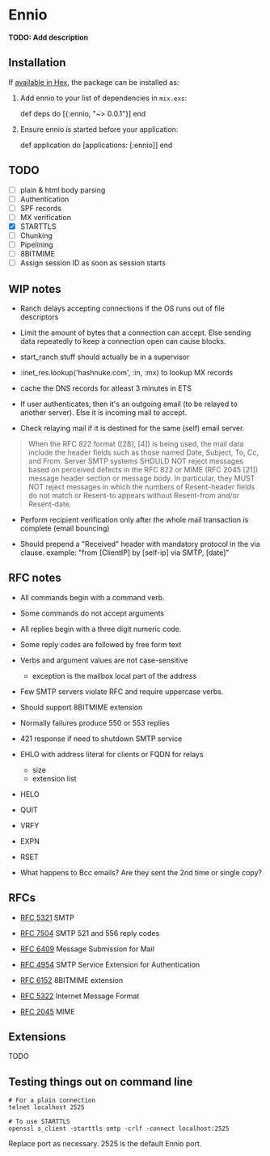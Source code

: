 # Ennio

**TODO: Add description**

## Installation

If [available in Hex](https://hex.pm/docs/publish), the package can be installed as:

  1. Add ennio to your list of dependencies in `mix.exs`:

        def deps do
          [{:ennio, "~> 0.0.1"}]
        end

  2. Ensure ennio is started before your application:

        def application do
          [applications: [:ennio]]
        end

## TODO

* [ ] plain & html body parsing
* [ ] Authentication
* [ ] SPF records
* [ ] MX verification
* [x] STARTTLS
* [ ] Chunking
* [ ] Pipelining
* [ ] 8BITMIME
* [ ] Assign session ID as soon as session starts

## WIP notes

* Ranch delays accepting connections if the OS runs out of file descriptors
* Limit the amount of bytes that a connection can accept. Else sending data repeatedly to keep a connection open can cause blocks.

* start_ranch stuff should actually be in a supervisor
* :inet_res.lookup('hashnuke.com', :in, :mx) to lookup MX records
* cache the DNS records for atleast 3 minutes in ETS
* If user authenticates, then it's an outgoing email (to be relayed to another server). Else it is incoming mail to accept.
* Check relaying mail if it is destined for the same (self) email server.

>  When the RFC 822 format ([28], [4]) is being used, the mail data
   include the header fields such as those named Date, Subject, To, Cc,
   and From.  Server SMTP systems SHOULD NOT reject messages based on
   perceived defects in the RFC 822 or MIME (RFC 2045 [21]) message
   header section or message body.  In particular, they MUST NOT reject
   messages in which the numbers of Resent-header fields do not match or
   Resent-to appears without Resent-from and/or Resent-date.

* Perform recipient verification only after the whole mail transaction is complete (email bouncing)

* Should prepend a "Received" header with mandatory protocol in the via clause.
example: "from [ClientIP] by [self-ip] via SMTP, [date]"

## RFC notes

* All commands begin with a command verb.
* Some commands do not accept arguments

* All replies begin with a three digit numeric code.
* Some reply codes are followed by free form text
* Verbs and argument values are not case-sensitive
  * exception is the mailbox local part of the address
* Few SMTP servers violate RFC and require uppercase verbs.
* Should support 8BITMIME extension
* Normally failures produce 550 or 553 replies
* 421 response if need to shutdown SMTP service

* EHLO with address literal for clients or FQDN for relays
  * size
  * extension list
* HELO
* QUIT
* VRFY
* EXPN
* RSET
* What happens to Bcc emails? Are they sent the 2nd time or single copy?

## RFCs

* [RFC 5321](https://tools.ietf.org/html/rfc5321) SMTP
* [RFC 7504](https://tools.ietf.org/html/rfc7504) SMTP 521 and 556 reply codes
* [RFC 6409](https://tools.ietf.org/html/rfc6409) Message Submission for Mail
* [RFC 4954](https://tools.ietf.org/html/rfc4954) SMTP Service Extension for Authentication
* [RFC 6152](https://tools.ietf.org/html/rfc6152) 8BITMIME extension

* [RFC 5322](https://tools.ietf.org/html/rfc5322) Internet Message Format
* [RFC 2045](https://tools.ietf.org/html/rfc2045) MIME


## Extensions

TODO

## Testing things out on command line

```
# For a plain connection
telnet localhost 2525

# To use STARTTLS
openssl s_client -starttls smtp -crlf -connect localhost:2525
```

Replace port as necessary. 2525 is the default Ennio port.
